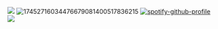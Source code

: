 ![](https://files.catbox.moe/1kfs7w.png)
![17452716034476679081400517836215](https://files.catbox.moe/dpvr1q.png) 
             [![spotify-github-profile](https://spotify-github-profile.kittinanx.com/api/view?uid=31tadl6ypn7mnxlcqp7ku4qsxdru&cover_image=true&theme=novatorem&show_offline=false&background_color=121212&interchange=false&bar_color=53b14f&bar_color_cover=false)](https://spotify-github-profile.kittinanx.com/api/view?uid=31tadl6ypn7mnxlcqp7ku4qsxdru&redirect=true)  
![](https://files.catbox.moe/5srkpk.png)
